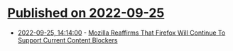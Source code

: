 # [Published on 2022-09-25](index.md)

* [2022-09-25, 14:14:00](https://news.slashdot.org/story/22/09/25/0335213/mozilla-reaffirms-that-firefox-will-continue-to-support-current-content-blockers?utm_source=rss1.0mainlinkanon&utm_medium=feed) - [Mozilla Reaffirms That Firefox Will Continue To Support Current Content Blockers](https://news.slashdot.org/story/22/09/25/0335213/mozilla-reaffirms-that-firefox-will-continue-to-support-current-content-blockers?utm_source=rss1.0mainlinkanon&utm_medium=feed)
